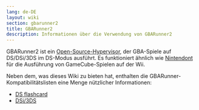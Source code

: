 ```yaml
---
lang: de-DE
layout: wiki
section: gbarunner2
title: GBARunner2
description: Informationen über die Verwendung von GBARunner2
---
```


GBARunner2 ist ein [Open-Source-Hypervisor](https://github.com/Gericom/GBARunner2), der GBA-Spiele auf DS/DSi/3DS im DS-Modus ausführt. Es funktioniert ähnlich wie [Nintendont](https://github.com/FIX94/Nintendont) für die Ausführung von GameCube-Spielen auf der Wii.

Neben dem, was dieses Wiki zu bieten hat, enthalten die GBARunner-Kompatibilitätslisten eine Menge nützlicher Informationen:
- [DS flashcard](https://wiki.gbatemp.net/wiki/GBARunner2)
- [DSi/3DS](https://wiki.gbatemp.net/wiki/GBARunner2/DSi_3DS_Compatibility_List)
